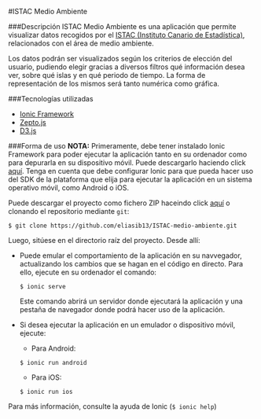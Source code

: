 #ISTAC Medio Ambiente

###Descripción
ISTAC Medio Ambiente es una aplicación que permite visualizar datos recogidos por el [ISTAC (Instituto Canario de Estadística)][ISTAC], relacionados con el área de medio ambiente.

Los datos podrán ser visualizados según los criterios de elección del usuario, pudiendo elegir gracias a diversos filtros qué información desea ver, sobre qué islas y en qué periodo de tiempo.
La forma de representación de los mismos será tanto numérica como gráfica.

###Tecnologías utilizadas
* [Ionic Framework][Ionic Framework]
* [Zepto.js][Zepto.js]
* [D3.js][D3.js]

###Forma de uso
__NOTA:__ Primeramente, debe tener instalado Ionic Framework para poder ejecutar la aplicación tanto en su ordenador como para depurarla en su dispositivo móvil.
Puede descargarlo haciendo click [aquí][Ionic DL]. Tenga en cuenta que debe configurar Ionic para que pueda hacer uso del SDK de la plataforma que elija para ejecutar la aplicación en un sistema operativo móvil, como Android o iOS.

Puede descargar el proyecto como fichero ZIP haceindo click [aquí][zip] o clonando el repositorio mediante `git`:

```
$ git clone https://github.com/eliasib13/ISTAC-medio-ambiente.git
```

Luego, sitúese en el directorio raíz del proyecto. Desde allí:
* Puede emular el comportamiento de la aplicación en su navvegador, actualizando los cambios que se hagan en el código en directo.
  Para ello, ejecute en su ordenador el comando:

  ```
  $ ionic serve
  ```

  Este comando abrirá un servidor donde ejecutará la aplicación y una pestaña de navegador donde podrá hacer uso de la aplicación.

* Si desea ejecutar la aplicación en un emulador o dispositivo móvil, ejecute:
  * Para Android:
  ```
  $ ionic run android
  ```

  * Para iOS:
  ```
  $ ionic run ios
  ```

Para más información, consulte la ayuda de Ionic (`$ ionic help`)



[ISTAC]: http://www.gobiernodecanarias.org/istac/
[Ionic Framework]: http://ionicframework.com/
[Zepto.js]: http://zeptojs.com/
[D3.js]: http://d3js.org/
[Ionic DL]: http://ionicframework.com/getting-started/
[zip]: https://github.com/eliasib13/ISTAC-medio-ambiente/archive/master.zip
